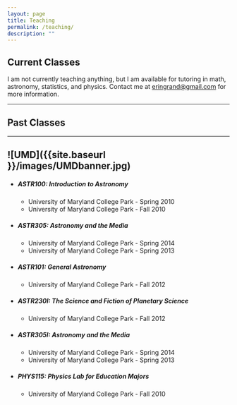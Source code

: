 ```yaml
---
layout: page
title: Teaching
permalink: /teaching/
description: ""
---
```


## Current Classes

I am not currently teaching anything, but I am available for 
tutoring in math, astronomy, statistics, and physics. Contact me at eringrand@gmail.com for more information.

---
## Past Classes
---
![UMD]({{site.baseurl }}/images/UMDbanner.jpg)
---

* ##### **ASTR100: Introduction to Astronomy**
	* University of Maryland College Park - Spring 2010
	* University of Maryland College Park - Fall 2010

* ##### **ASTR305: Astronomy and the Media**
	* University of Maryland College Park - Spring 2014
	* University of Maryland College Park - Spring 2013

* ##### **ASTR101: General Astronomy**
	* University of Maryland College Park - Fall 2012

* ##### **ASTR230I: The Science and Fiction of Planetary Science**
	* University of Maryland College Park - Fall 2012

* ##### **ASTR305I: Astronomy and the Media**
	* University of Maryland College Park - Spring 2014
	* University of Maryland College Park - Spring 2013

* ##### **PHYS115: Physics Lab for Education Majors**
	* University of Maryland College Park - Fall 2010